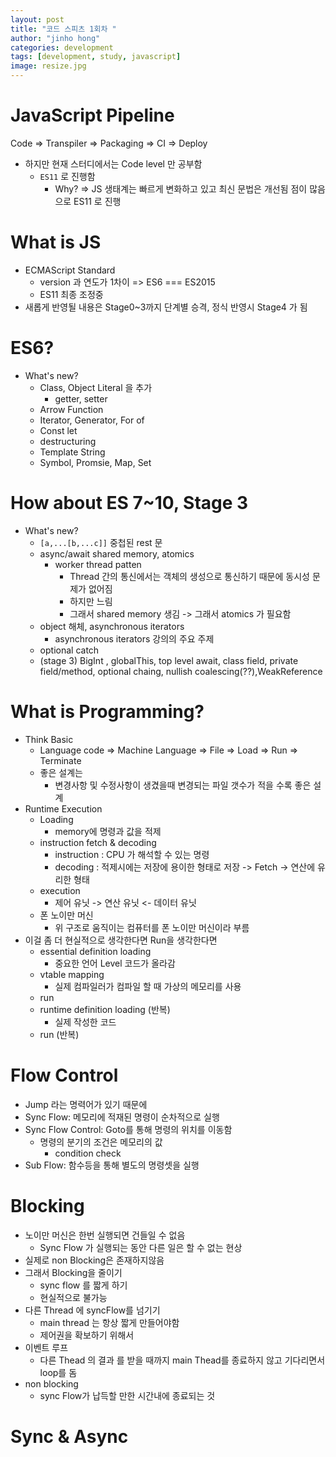 ```yaml
---
layout: post
title: "코드 스피츠 1회차 "
author: "jinho hong"
categories: development
tags: [development, study, javascript]
image: resize.jpg
---
```


# JavaScript Pipeline

Code => Transpiler => Packaging => CI => Deploy

- 하지만 현재 스터디에서는 Code level 만 공부함
  - `ES11` 로 진행함
    - Why? => JS 생태계는 빠르게 변화하고 있고 최신 문법은 개선됨 점이 많음으로 ES11 로 진행

# What is JS

- ECMAScript Standard
  - version 과 연도가 1차이 => ES6 === ES2015
  - ES11 최종 조정중
- 새롭게 반영될 내용은 Stage0~3까지 단계별 승격, 정식 반영시 Stage4 가 됨

# ES6?

- What's new?
  - Class, Object Literal 을 추가
    - getter, setter
  - Arrow Function
  - Iterator, Generator, For of
  - Const let
  - destructuring
  - Template String
  - Symbol, Promsie, Map, Set

# How about ES 7~10, Stage 3

- What's new?
  - `[a,...[b,...c]]` 중첩된 rest 문
  - async/await shared memory, atomics
    - worker thread patten
      - Thread 간의 통신에서는 객체의 생성으로 통신하기 때문에 동시성 문제가 없어짐
      - 하지만 느림
      - 그래서 shared memory 생김 -> 그래서 atomics 가 필요함
  - object 해체, asynchronous iterators
    - asynchronous iterators 강의의 주요 주제
  - optional catch
  - (stage 3) BigInt , globalThis, top level await, class field, private field/method, optional chaing, nullish coalescing(??),WeakReference

# What is Programming?

- Think Basic
  - Language code => Machine Language => File => Load => Run => Terminate
  - 좋은 설계는
    - 변경사항 및 수정사항이 생겼을때 변경되는 파일 갯수가 적을 수록 좋은 설계
- Runtime Execution
  - Loading
    - memory에 명령과 값을 적제
  - instruction fetch & decoding
    - instruction : CPU 가 해석할 수 있는 명령
    - decoding : 적제시에는 저장에 용이한 형태로 저장 -> Fetch -> 연산에 유리한 형태
  - execution
    - 제어 유닛 -> 연산 유닛 <- 데이터 유닛
  - 폰 노이만 머신
    - 위 구조로 움직이는 컴퓨터를 폰 노이만 머신이라 부름
- 이걸 좀 더 현실적으로 생각한다면 Run을 생각한다면
  - essential definition loading
    - 중요한 언어 Level 코드가 올라감
  - vtable mapping
    - 실제 컴파일러가 컴파일 할 때 가상의 메모리를 사용
  - run
  - runtime definition loading (반복)
    - 실제 작성한 코드
  - run (반복)

# Flow Control

- Jump 라는 명력어가 있기 때문에
- Sync Flow: 메모리에 적재된 명령이 순차적으로 실행
- Sync Flow Control: Goto를 통해 명령의 위치를 이동함
  - 명령의 분기의 조건은 메모리의 값
    - condition check
- Sub Flow: 함수등을 통해 별도의 명령셋을 실행

# Blocking

- 노이만 머신은 한번 실행되면 건들일 수 없음
  - Sync Flow 가 실행되는 동안 다른 일은 할 수 없는 현상
- 실제로 non Blocking은 존재하지않음
- 그래서 Blocking을 줄이기
  - sync flow 를 짧게 하기
  - 현실적으로 불가능
- 다른 Thread 에 syncFlow를 넘기기
  - main thread 는 항상 짧게 만들어야함
  - 제어권을 확보하기 위해서
- 이벤트 루프
  - 다른 Thead 의 결과 를 받을 때까지 main Thead를 종료하지 않고 기다리면서 loop를 돔
- non blocking
  - sync Flow가 납득할 만한 시간내에 종료되는 것

# Sync & Async

